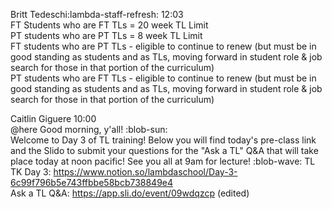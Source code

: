 

Britt Tedeschi:lambda-staff-refresh: 12:03  
FT Students who are FT TLs = 20 week TL Limit  
PT students who are PT TLs = 8 week TL Limit   
FT students who are PT TLs - eligible to continue to renew (but must be in good standing as students and as TLs, moving forward in student role & job search for those in that portion of the curriculum)   
PT students who are FT TLs - eligible to continue to renew (but must be in good standing as students and as TLs, moving forward in student role & job search for those in that portion of the curriculum)    

Caitlin Giguere 10:00  
@here Good morning, y'all! :blob-sun:   
Welcome to Day 3 of TL training! Below you will find today's pre-class link and the Slido to submit your questions for the "Ask a TL" Q&A that will take place today at noon pacific! See you all at 9am for lecture! :blob-wave:
TL TK Day 3: https://www.notion.so/lambdaschool/Day-3-6c99f796b5e743ffbbe58bcb738849e4   
Ask a TL Q&A: https://app.sli.do/event/09wdqzcp (edited)    
